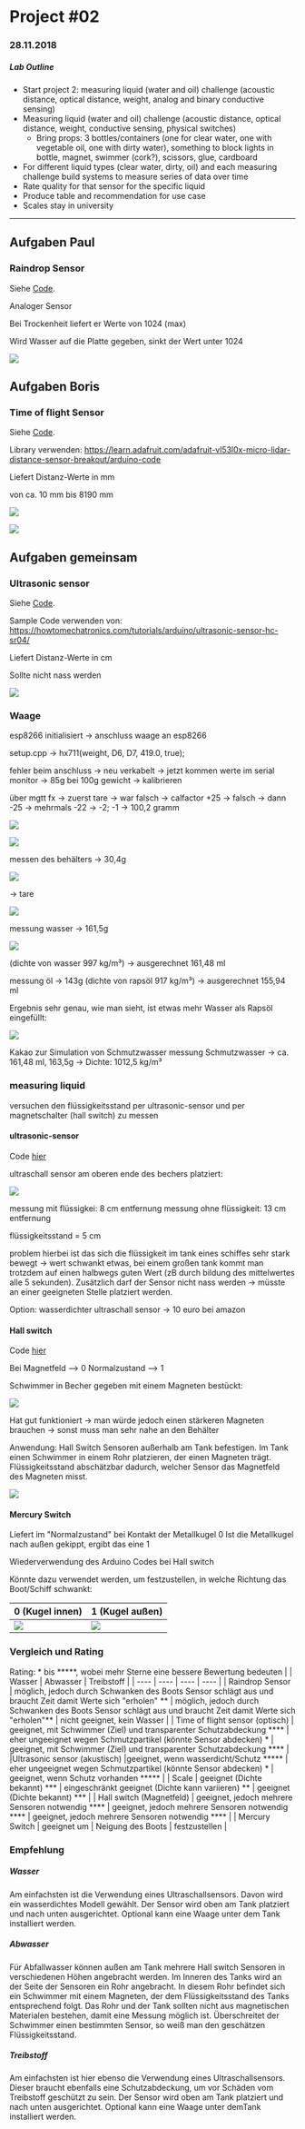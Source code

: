 # Project #02
### 28.11.2018

##### Lab Outline

* Start project 2: measuring liquid (water and oil) challenge (acoustic distance, optical distance, weight, analog and binary conductive sensing)
* Measuring liquid (water and oil) challenge (acoustic distance, optical distance, weight, conductive sensing, physical switches)
  * Bring props: 3 bottles/containers (one for clear water, one with vegetable oil, one with dirty water), something to block lights in bottle, magnet, swimmer (cork?), scissors, glue, cardboard
* For different liquid types (clear water, dirty, oil) and each measuring challenge build systems to measure series of data over time
* Rate quality for that sensor for the specific liquid
* Produce table and recommendation for use case
* Scales stay in university

---

## Aufgaben Paul

### Raindrop Sensor

Siehe [Code](./code/raindropsensor/raindropsensor.ino).

Analoger Sensor

Bei Trockenheit liefert er Werte von 1024 (max)

Wird Wasser auf die Platte gegeben, sinkt der Wert unter 1024

![](./img/raindrop_sensor.jpg)



## Aufgaben Boris

### Time of flight Sensor

Siehe [Code](./code/TimeOfFlight/TimeOfFlight.ino).

Library verwenden: https://learn.adafruit.com/adafruit-vl53l0x-micro-lidar-distance-sensor-breakout/arduino-code

Liefert Distanz-Werte in mm

von ca. 10 mm bis 8190 mm

![](./img/VL53L0X-arduino.png)

![](./img/time_of_flight.jpg)



## Aufgaben gemeinsam

### Ultrasonic sensor

Siehe [Code](./code/ultrasonicSensor/ultrasonicSensor.ino).

Sample Code verwenden von: https://howtomechatronics.com/tutorials/arduino/ultrasonic-sensor-hc-sr04/

Liefert Distanz-Werte in cm

Sollte nicht nass werden

![](./img/ultrasonic_sensor.jpg)


### Waage

esp8266 initialisiert -> anschluss waage an esp8266 

setup.cpp -> hx711(weight, D6, D7, 419.0, true);

fehler beim anschluss -> neu verkabelt -> jetzt kommen werte im serial monitor -> 85g bei 100g gewicht -> kalibrieren

über mgtt fx -> zuerst tare -> war falsch -> calfactor +25 -> falsch -> dann -25 -> mehrmals -22 -> -2; -1 -> 100,2 gramm

![](./img/calibrating.png)

![](./img/calibration2.png)

messen des behälters -> 30,4g

![](./img/20181129_120535.jpg)

-> tare

![](./img/tare_glass.png)

messung wasser -> 161,5g

![](./img/20181129_121011.jpg)

(dichte von wasser 997 kg/m³) -> ausgerechnet 161,48 ml

messung öl -> 143g (dichte von rapsöl 917 kg/m³) -> ausgerechnet 155,94 ml



Ergebnis sehr genau, wie man sieht, ist etwas mehr Wasser als Rapsöl eingefüllt:

![](./img/20181129_121650.jpg)

Kakao zur Simulation von Schmutzwasser
messung Schmutzwasser -> ca. 161,48 ml, 163,5g -> Dichte: 1012,5 kg/m³

### measuring liquid

versuchen den flüssigkeitsstand per ultrasonic-sensor und per magnetschalter (hall switch) zu messen

#### ultrasonic-sensor

Code [hier](./code/ultrasonicSensor/ultrasonicSensor.ino)

ultraschall sensor am oberen ende des bechers platziert:

![](./img/20181129_124527.jpg)

messung mit flüssigkei: 8 cm entfernung
messung ohne flüssigkeit: 13 cm entfernung

flüssigkeitsstand = 5 cm 

problem hierbei ist das sich die flüssigkeit im tank eines schiffes sehr stark bewegt -> wert schwankt etwas, bei einem großen tank kommt man trotzdem auf einen halbwegs guten Wert (zB durch bildung des mittelwertes alle 5 sekunden).
Zusätzlich darf der Sensor nicht nass werden -> müsste an einer geeigneten Stelle platziert werden.

Option: wasserdichter ultraschall sensor -> 10 euro bei amazon

#### Hall switch

Code [hier](./code/hallSwitch/hallSwitch.ino)

Bei Magnetfeld --> 0
Normalzustand --> 1

Schwimmer in Becher gegeben mit einem Magneten bestückt:

![](./img/20181129_124645.jpg)

Hat gut funktioniert -> man würde jedoch einen stärkeren Magneten brauchen -> sonst muss man sehr nahe an den Behälter

Anwendung:
Hall Switch Sensoren außerhalb am Tank befestigen.
Im Tank einen Schwimmer in einem Rohr platzieren, der einen Magneten trägt.
Flüssigkeitsstand abschätzbar dadurch, welcher Sensor das Magnetfeld des Magneten misst.



![](./img/20181129_125900.jpg)

#### Mercury Switch
Liefert im "Normalzustand" bei Kontakt der Metallkugel 0
Ist die Metallkugel nach außen gekippt, ergibt das eine 1

Wiederverwendung des Arduino Codes bei Hall switch

Könnte dazu verwendet werden, um festzustellen, in welche Richtung das Boot/Schiff schwankt:

| 0 (Kugel innen)                | 1 (Kugel außen)                |
| ------------------------------ | ------------------------------ |
| ![](./img/20181129_130834.jpg) | ![](./img/20181129_130910.jpg) |



### Vergleich und Rating

Rating: \* bis \*\*\*\*\*, wobei mehr Sterne eine bessere Bewertung bedeuten
|      |  Wasser    |  Abwasser    |  Treibstoff   |
| ---- | ---- | ---- | ---- |
|   Raindrop Sensor   |  möglich, jedoch durch Schwanken des Boots Sensor schlägt aus und braucht Zeit damit Werte sich "erholen"  \*\*  | möglich, jedoch durch Schwanken des Boots Sensor schlägt aus und braucht Zeit damit Werte sich "erholen"\*\*      | nicht geeignet, kein Wasser     |
| Time of flight sensor (optisch) | geeignet, mit Schwimmer (Ziel) und transparenter Schutzabdeckung \*\*\*\* | eher ungeeignet wegen Schmutzpartikel (könnte Sensor abdecken) \*  | geeignet, mit Schwimmer (Ziel) und transparenter Schutzabdeckung \*\*\*\* |
|Ultrasonic sensor (akustisch) |geeignet, wenn wasserdicht/Schutz \*\*\*\*\* | eher ungeeignet wegen Schmutzpartikel (könnte Sensor abdecken) \* | geeignet, wenn Schutz vorhanden \*\*\*\*\* |
| Scale | geeignet (Dichte bekannt) \*\*\* | eingeschränkt geeignet (Dichte kann variieren) \*\* | geeignet (Dichte bekannt) \*\*\* |
| Hall switch (Magnetfeld) | geeignet, jedoch mehrere Sensoren notwendig \*\*\*\* | geeignet, jedoch mehrere Sensoren notwendig \*\*\*\* | geeignet, jedoch mehrere Sensoren notwendig \*\*\*\* |
| Mercury Switch | geeignet um | Neigung des Boots | festzustellen |

### Empfehlung

##### Wasser

Am einfachsten ist die Verwendung eines Ultraschallsensors. Davon wird ein wasserdichtes Modell gewählt. Der Sensor wird oben am Tank platziert und nach unten ausgerichtet. Optional kann eine Waage unter dem Tank installiert werden.

##### Abwasser

Für Abfallwasser können außen am Tank mehrere Hall switch Sensoren in verschiedenen Höhen angebracht werden. Im Inneren des Tanks wird an der Seite der Sensoren ein Rohr angebracht. In diesem Rohr befindet sich ein Schwimmer mit einem Magneten, der dem Flüssigkeitsstand des Tanks entsprechend folgt. Das Rohr und der Tank sollten nicht aus magnetischen Materialen bestehen, damit eine Messung möglich ist. Überschreitet der Schwimmer einen bestimmten Sensor, so weiß man den geschätzen Flüssigkeitsstand.

##### Treibstoff

Am einfachsten ist hier ebenso die Verwendung eines Ultraschallsensors. Dieser braucht ebenfalls eine Schutzabdeckung, um vor Schäden vom Treibstoff geschützt zu sein. Der Sensor wird oben am Tank platziert und nach unten ausgerichtet. Optional kann eine Waage unter demTank installiert werden.



